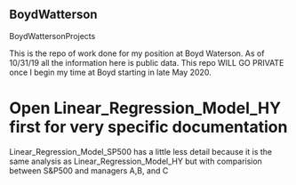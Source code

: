 ## BoydWatterson
BoydWattersonProjects

This is the repo of work done for my position at Boyd Waterson. As of 10/31/19 all the information here is public data. This repo WILL GO PRIVATE once I begin my time at Boyd starting in late May 2020.

# Open Linear_Regression_Model_HY first for very specific documentation
Linear_Regression_Model_SP500 has a little less detail because it is the same analysis as Linear_Regression_Model_HY but with comparision between S&P500 and managers A,B, and C
